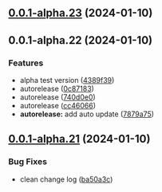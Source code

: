 ## [0.0.1-alpha.23](https://github.com/xairline/yazu/compare/v0.0.1-alpha.22...v0.0.1-alpha.23) (2024-01-10)



## 0.0.1-alpha.22 (2024-01-10)

### Features

* alpha test version ([4389f39](https://github.com/xairline/yazu/commit/4389f398ab2a828458a8d3a31be28b804c65a46c))
* autorelease ([0c87183](https://github.com/xairline/yazu/commit/0c87183b7e31aee3924cced5a9abcc29b7ef626d))
* autorelease ([740d0e0](https://github.com/xairline/yazu/commit/740d0e0c7aa2312623d47c5ca8e8d407930921c0))
* autorelease ([cc46066](https://github.com/xairline/yazu/commit/cc46066f52a0cc83c954c0c37c0b58e611146af1))
* **autorelease:** add auto update ([7879a75](https://github.com/xairline/yazu/commit/7879a75610cacbfc5ef7bf92191ea2952fb8b8bb))



## [0.0.1-alpha.21](https://github.com/xairline/yazu/compare/v0.0.1-alpha.20...v0.0.1-alpha.19) (2024-01-10)

### Bug Fixes

* clean change log ([ba50a3c](https://github.com/xairline/yazu/commit/ba50a3cb363f846c21fd3e4bd5eed20d765ecdf3))

